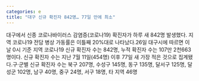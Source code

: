 ```yaml
---
categories: e
title: "대구 신규 확진자 842명… 77일 만에 최소"
---
```

대구에서 신종 코로나바이러스 감염증(코로나19) 확진자가 하루 새 842명 발생했다. 지역 코로나19 전담 병상 가동률은 이틀째 20%대로 나타났다.26일 대구시에 따르면 이날 0시 기준 지역 코로나19 신규 확진자 수는 842명, 누적 확진자 수는 107만 2천663명이다. 신규 확진자 수는 지난 7월 11일(454명) 이후 77일 새 가장 적은 것으로 집계됐다.구·군별 신규 확진자 수는 북구 207명, 수성구 145명, 동구 135명, 달서구 125명, 달성군 102명, 남구 40명, 중구 24명, 서구 18명, 타 지역 46명